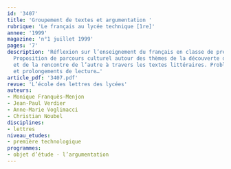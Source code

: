 ```yaml
---
id: '3407'
title: 'Groupement de textes et argumentation '
rubrique: 'Le français au lycée technique [1re]'
annee: '1999'
magazine: 'n°1 juillet 1999'
pages: '7'
description: 'Réflexion sur l’enseignement du français en classe de première technologique.
  Proposition de parcours culturel autour des thèmes de la découverte du Nouveau Monde
  et de la rencontre de l’autre à travers les textes littéraires. Problématique, objectifs
  et prolongements de lecture…'
article_pdf: '3407.pdf'
revue: 'L’école des lettres des lycées'
auteurs:
- Monique Franquès-Menjon
- Jean-Paul Verdier
- Anne-Marie Voglimacci
- Christian Noubel
disciplines:
- lettres
niveau_etudes:
- première technologique
programmes:
- objet d’étude - l’argumentation
---
```

